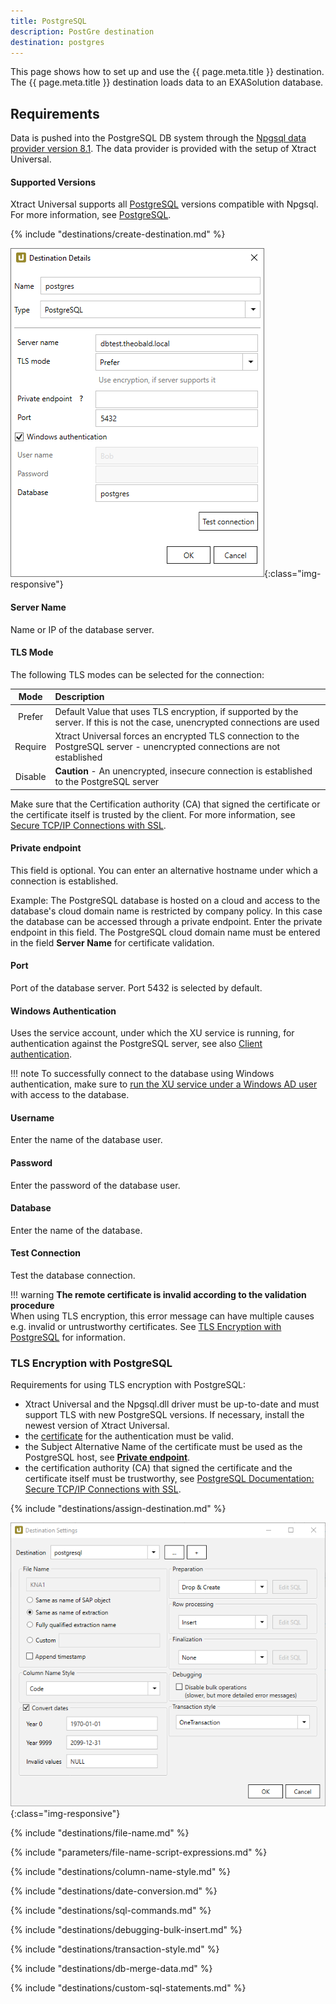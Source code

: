 ```yaml
---
title: PostgreSQL
description: PostGre destination
destination: postgres
---
```


This page shows how to set up and use the {{ page.meta.title }} destination. 
The {{ page.meta.title }} destination loads data to an EXASolution database.

## Requirements

Data is pushed into the PostgreSQL DB system through the [Npgsql data provider version 8.1](https://www.npgsql.org/index.html). 
The data provider is provided with the setup of Xtract Universal. 

#### Supported Versions

Xtract Universal supports all [PostgreSQL](https://www.npgsql.org/doc/compatibility.html#postgresql) versions compatible with Npgsql.
For more information, see [PostgreSQL](https://www.postgresql.org/support/versioning/).

{% include "destinations/create-destination.md" %}

![Destination-Details](../../assets/images/xu/documentation/destinations/postgres/destination-details.png){:class="img-responsive"}

#### Server Name
Name or IP of the database server.

#### TLS Mode
The following TLS modes can be selected for the connection:

|Mode|Description |
|:--:|:---|
| Prefer | Default Value that uses TLS encryption, if supported by the server. If this is not the case, unencrypted connections are used|
| Require | Xtract Universal forces an encrypted TLS connection to the PostgreSQL server - unencrypted connections are not established |
| Disable |**Caution** - An unencrypted, insecure connection is established to the PostgreSQL server |

Make sure that the Certification authority (CA) that signed the certificate or the certificate itself is trusted by the client.
For more information, see [Secure TCP/IP Connections with SSL](https://www.postgresql.org/docs/11/ssl-tcp.html).

#### Private endpoint
This field is optional. You can enter an alternative hostname under which a connection is established.

Example: The PostgreSQL database is hosted on a cloud and access to the database's cloud domain name is restricted by company policy. 
In this case the database can be accessed through a private endpoint. Enter the private endpoint in this field. 
The PostgreSQL cloud domain name must be entered in the field **Server Name** for certificate validation.

#### Port
Port of the database server. Port 5432 is selected by default.

#### Windows Authentication
Uses the service account, under which the XU service is running, for authentication against the PostgreSQL server, see also [Client authentication](https://www.postgresql.org/docs/11/client-authentication.html).

!!! note
	To successfully connect to the database using Windows authentication, make sure to [run the XU service under a Windows AD user](../setup/service-account.md) with access to the database.

#### Username
Enter the name of the database user.

#### Password
Enter the password of the database user.

#### Database
Enter the name of the database.

#### Test Connection
Test the database connection.

!!! warning
	**The remote certificate is invalid according to the validation procedure** <br>
	When using TLS encryption, this error message can have multiple causes e.g. invalid or untrustworthy certificates. 
	See [TLS Encryption with PostgreSQL](#tls-encryption-with-postresql) for information.

### TLS Encryption with PostgreSQL
Requirements for using TLS encryption with PostgreSQL:
- Xtract Universal and the Npgsql.dll driver must be up-to-date and must support TLS with new PostgreSQL versions.
If necessary, install the newest version of Xtract Universal.
- the [certificate](../access-restrictions/install-x.509-certificate.md) for the authentication must be valid.
- the Subject Alternative Name of the certificate must be used as the PostgreSQL host, see [**Private endpoint**](#destination-details).
- the certification authority (CA) that signed the certificate and the certificate itself must be trustworthy, see [PostgreSQL Documentation: Secure TCP/IP Connections with SSL](https://www.postgresql.org/docs/11/ssl-tcp.html).


{% include "destinations/assign-destination.md" %}

![Destination-settings](../../assets/images/xu/documentation/destinations/postgres/destination-settings.png){:class="img-responsive"}

{% include "destinations/file-name.md" %}

{% include "parameters/file-name-script-expressions.md" %}

{% include "destinations/column-name-style.md" %}

{% include "destinations/date-conversion.md" %}

{% include "destinations/sql-commands.md" %}

{% include "destinations/debugging-bulk-insert.md" %}

{% include "destinations/transaction-style.md" %} 

{% include "destinations/db-merge-data.md" %} 

{% include "destinations/custom-sql-statements.md" %} 